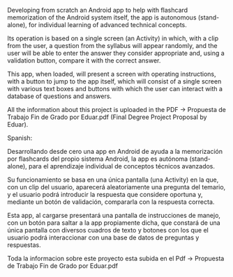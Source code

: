 Developing from scratch an Android app to help with flashcard memorization of the Android system itself, the app is autonomous (stand-alone), for individual learning of advanced technical concepts.

Its operation is based on a single screen (an Activity) in which, with a clip from the user, a question from the syllabus will appear randomly, and the user will be able to enter the answer they consider appropriate and, using a validation button, compare it with the correct answer.

This app, when loaded, will present a screen with operating instructions, with a button to jump to the app itself, which will consist of a single screen with various text boxes and buttons with which the user can interact with a database of questions and answers.

All the information about this project is uploaded in the PDF ->
Propuesta de Trabajo Fin de Grado por Eduar.pdf (Final Degree Project Proposal by Eduar).

Spanish:

Desarrollando desde cero una app en Android de ayuda a la memorización por flashcards del propio sistema Android, la app es autónoma (stand-alone), para el aprendizaje individual de conceptos técnicos avanzados.

Su funcionamiento se basa en una única pantalla (una Activity) en la que, con un clip del usuario, aparecerá aleatoriamente una pregunta del temario, y el usuario podrá introducir la respuesta que considere oportuna y, mediante un botón de validación, compararla con la respuesta correcta.

Esta app, al cargarse presentará una pantalla de instrucciones de manejo, con un botón para saltar a la app propiamente dicha, que constará de una única pantalla con diversos cuadros de texto y botones con los que el usuario podrá interaccionar con una base de datos de preguntas y respuestas.

Toda la informacion sobre este proyecto esta subida en el Pdf ->
Propuesta de Trabajo Fin de Grado por Eduar.pdf
